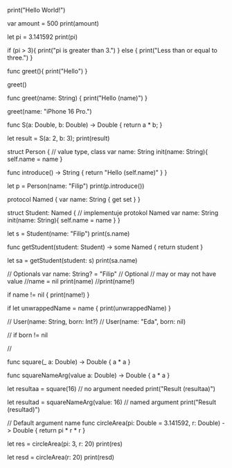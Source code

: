 print("Hello World!")

var amount = 500
print(amount)

let pi = 3.141592
print(pi)


if (pi > 3){
  print("pi is greater than 3.")
} else {
  print("Less than or equal to three.")
}

func greet(){
  print("Hello")
}

greet()

func greet(name: String) {
  print("Hello \(name)")
}

greet(name: "iPhone 16 Pro.")


func S(a: Double, b: Double) -> Double {
  return a * b;
}

let result = S(a: 2, b: 3);
print(result)

struct Person { // value type, class
  var name: String
  init(name: String){
    self.name = name
  }

  func introduce() -> String {
    return "Hello \(self.name)"
  }
}

let p = Person(name: "Filip")
print(p.introduce())


protocol Named {
  var name: String { get set }
}

struct Student: Named { // implementuje protokol Named
  var name: String
  init(name: String){
    self.name = name
  }
}

let s = Student(name: "Filip")
print(s.name)

func getStudent(student: Student) -> some Named {
  return student
}

let sa = getStudent(student: s)
print(sa.name)







// Optionals
var name: String? = "Filip" // Optional
// may or may not have value
//name = nil
print(name)
//print(name!)

if name != nil {
  print(name!)
}

if let unwrappedName = name {
  print(unwrappedName)
}

// User(name: String, born: Int?)
// User(name: "Eda", born: nil)

// if born != nil




// 

func square(_ a: Double) -> Double {
  a * a
}


func squareNameArg(value a: Double) -> Double {
  a * a
}


let resultaa = square(16) // no argument needed
print("Result \(resultaa)")


let resultad = squareNameArg(value: 16) // named argument
print("Result \(resultad)")


// Default argument name
func circleArea(pi: Double = 3.141592, r: Double) -> Double {
  return pi * r * r
}

let res = circleArea(pi: 3, r: 20)
print(res)

let resd = circleArea(r: 20)
print(resd)



